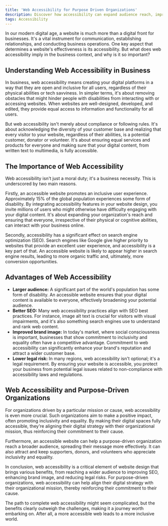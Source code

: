 ```yaml
---
title: 'Web Accessibility for Purpose Driven Organizations'
description: Discover how accessibility can expand audience reach, improve SEO, enhance brand perception, and reduce legal risk.
tags: Accessibility
---
```


In our modern digital age, a website is much more than a digital front for businesses. It's a vital instrument for communication, establishing relationships, and conducting business operations. One key aspect that determines a website's effectiveness is its accessibility. But what does web accessibility imply in the business context, and why is it so important?

## Understanding Web Accessibility in Business

In business, web accessibility means creating your digital platforms in a way that they are open and inclusive for all users, regardless of their physical abilities or tech savviness. In simpler terms, it's about removing obstacles that might hinder people with disabilities from interacting with or accessing websites. When websites are well-designed, developed, and edited, they provide equal access to information and functionality for all users.

But web accessibility isn't merely about compliance or following rules. It's about acknowledging the diversity of your customer base and realizing that every visitor to your website, regardless of their abilities, is a potential customer, donator or volunteer. It's about ensuring equal services and products for everyone and making sure that your digital content, from written text to multimedia, is fully accessible.

## The Importance of Web Accessibility

Web accessibility isn't just a moral duty; it's a business necessity. This is underscored by two main reasons.

Firstly, an accessible website promotes an inclusive user experience. Approximately 15% of the global population experiences some form of disability. By integrating accessibility features in your website design, you invite millions of users who might otherwise have difficulty engaging with your digital content. It's about expanding your organization's reach and ensuring that everyone, irrespective of their physical or cognitive abilities, can interact with your business online.

Secondly, accessibility has a significant effect on search engine optimization (SEO). Search engines like Google give higher priority to websites that provide an excellent user experience, and accessibility is a key part of that. An accessible website is likely to appear higher in search engine results, leading to more organic traffic and, ultimately, more conversion opportunities.

## Advantages of Web Accessibility

- **Larger audience:** A significant part of the world's population has some form of disability. An accessible website ensures that your digital content is available to everyone, effectively broadening your potential audience.
- **Better SEO:** Many web accessibility practices align with SEO best practices. For instance, image alt text is crucial for visitors with visual impairments, and it's also something search engines use to understand and rank web content.
- **Improved brand image:** In today's market, where social consciousness is important, businesses that show commitment to inclusivity and equality often have a competitive advantage. Commitment to web accessibility can significantly enhance your brand's reputation and attract a wider customer base.
- **Lower legal risk:** In many regions, web accessibility isn't optional; it's a legal requirement. By ensuring your website is accessible, you protect your business from potential legal issues related to non-compliance with accessibility laws and regulations.

## Web Accessibility and Purpose-Driven Organizations

For organizations driven by a particular mission or cause, web accessibility is even more crucial. Such organizations aim to make a positive impact, often promoting inclusivity and equality. By making their digital spaces fully accessible, they're aligning their digital strategy with their organizational mission, thus reinforcing their commitment to their cause.

Furthermore, an accessible website can help a purpose-driven organization reach a broader audience, spreading their message more effectively. It can also attract and keep supporters, donors, and volunteers who appreciate inclusivity and equality.

In conclusion, web accessibility is a critical element of website design that brings various benefits, from reaching a wider audience to improving SEO, enhancing brand image, and reducing legal risks. For purpose-driven organizations, web accessibility can help align their digital strategy with their organizational mission, thereby reinforcing their commitment to their cause.

The path to complete web accessibility might seem complicated, but the benefits clearly outweigh the challenges, making it a journey worth embarking on. After all, a more accessible web leads to a more inclusive world.

